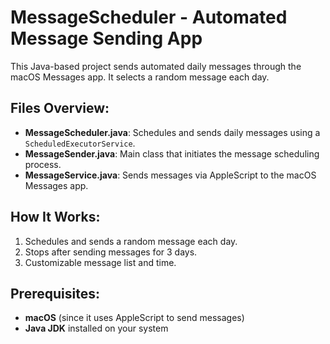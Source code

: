 # MessageScheduler - Automated Message Sending App

This Java-based project sends automated daily messages through the macOS Messages app. It selects a random message each day.

## Files Overview:

- **MessageScheduler.java**: Schedules and sends daily messages using a `ScheduledExecutorService`.
- **MessageSender.java**: Main class that initiates the message scheduling process.
- **MessageService.java**: Sends messages via AppleScript to the macOS Messages app.

## How It Works:

1. Schedules and sends a random message each day.
2. Stops after sending messages for 3 days. 
3. Customizable message list and time.

## Prerequisites:

- **macOS** (since it uses AppleScript to send messages)
- **Java JDK** installed on your system


